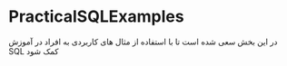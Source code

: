# PracticalSQLExamples
در این بخش سعی شده است تا با استفاده از مثال های کاربردی به افراد در آموزش SQL کمک شود
